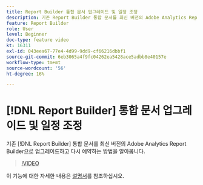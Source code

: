 ```yaml
---
title: Report Builder 통합 문서 업그레이드 및 일정 조정
description: 기존 Report Builder 통합 문서를 최신 버전의 Adobe Analytics Report Builder으로 업그레이드하고 일정을 조정하는 방법을 알아봅니다.
feature: Report Builder
role: User
level: Beginner
doc-type: feature video
kt: 16311
exl-id: 043eea67-77e4-4d99-9dd9-cf66216dbbf1
source-git-commit: 6eb3065a4f9fc04262ea5428ace5adbb8e40157e
workflow-type: tm+mt
source-wordcount: '56'
ht-degree: 16%

---
```


# [!DNL Report Builder] 통합 문서 업그레이드 및 일정 조정

기존 [!DNL Report Builder] 통합 문서를 최신 버전의 Adobe Analytics Report Builder으로 업그레이드하고 다시 예약하는 방법을 알아봅니다.

>[!VIDEO](https://video.tv.adobe.com/v/3434957/?quality=12&learn=on)

이 기능에 대한 자세한 내용은 [설명서](https://experienceleague.adobe.com/en/docs/analytics/analyze/report-builder/home)를 참조하십시오.

